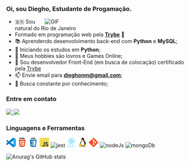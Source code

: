 ### Oi, sou Diegho, Estudante de Progamação.

<img align="right" alt="GIF" src=https://media0.giphy.com/media/MdA16VIoXKKxNE8Stk/giphy.gif width="400px" />

- :brazil: Sou natural do Rio de Janeiro
-  Formado em programação web pela <a href="https://www.betrybe.com/" target="_blank"><strong>Trybe</strong></a> 🚀
- 📚 Aprendendo desenvolvimento back-end com **Python** e **MySQL**;
- 🧠 Iniciando os estudos em **Python**;
- 🤔 Meus hobbies são lovros e Games Online;
- 💼 Sou desenvolvedor Front-End (em busca de colocação) certificado pela <a href="https://www.betrybe.com/" target="_blank">Trybe</a>
- 📫 Envie email para **dieghonm@gmail.com**;
- 🔎 Busca constante por conhecimento;

### Entre em contato
<a href="https://www.linkedin.com/in/dieghonm/" target="_blank">
  <img src="https://img.shields.io/badge/-LinkedIn-%230077B5?style=for-the-badge&logo=linkedin&logoColor=white" target="_blank">
</a> 

<a href = "mailto:dieghonm@gmail.com">
<img src="https://img.shields.io/badge/-Gmail-%23333?style=for-the-badge&logo=gmail&logoColor=white" target="_blank">
</a> 

### Linguagens e Ferramentas
<p align="left">
  <img alt="Visual Studio Code" width="26px" src="https://raw.githubusercontent.com/github/explore/80688e429a7d4ef2fca1e82350fe8e3517d3494d/topics/visual-studio-code/visual-studio-code.png" />
  <img alt="html5" width="26px" src="https://raw.githubusercontent.com/devicons/devicon/master/icons/html5/html5-original-wordmark.svg" /> 
  <img alt="css3" width="26px" src="https://raw.githubusercontent.com/devicons/devicon/master/icons/css3/css3-original-wordmark.svg" /> 
  <img alt="javascript" width="26px" src="https://raw.githubusercontent.com/devicons/devicon/master/icons/javascript/javascript-original.svg" /> 
  <img alt="jest" width="26px" src="https://www.learnstorybook.com/intro-to-storybook/logo-jest.png" />
  <img alt="react" width="26px" src="https://raw.githubusercontent.com/devicons/devicon/master/icons/react/react-original-wordmark.svg" />
  <img alt="linux" width="26px" src="https://raw.githubusercontent.com/devicons/devicon/master/icons/linux/linux-original.svg" alt="linux" width="40" />
  <img alt="git" width="26px" src="https://raw.githubusercontent.com/devicons/devicon/master/icons/git/git-original.svg" />
  <img alt="nodeJs" width="26px" src="https://cdn.jsdelivr.net/gh/devicons/devicon/icons/nodejs/nodejs-original.svg" />
  <img alt="mongoDb" width="30px" src="https://cdn.jsdelivr.net/gh/devicons/devicon/icons/mongodb/mongodb-plain-wordmark.svg" />
</p>

![Anurag's GitHub stats](https://github-readme-stats.vercel.app/api?username=Dieghonm&theme=vue-dark&show_icons=true)

